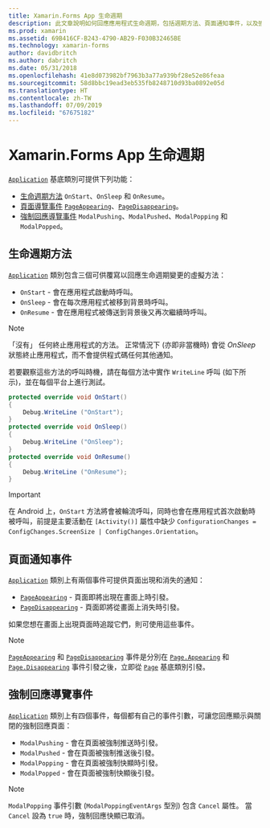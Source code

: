 ```yaml
---
title: Xamarin.Forms App 生命週期
description: 此文章說明如何回應應用程式生命週期，包括週期方法、頁面通知事件，以及強制回應導覽事件。
ms.prod: xamarin
ms.assetid: 69B416CF-B243-4790-AB29-F030B32465BE
ms.technology: xamarin-forms
author: davidbritch
ms.author: dabritch
ms.date: 05/31/2018
ms.openlocfilehash: 41e8d073982bf7963b3a77a939bf28e52e86feaa
ms.sourcegitcommit: 58d8bbc19ead3eb535fb8248710d93ba0892e05d
ms.translationtype: HT
ms.contentlocale: zh-TW
ms.lasthandoff: 07/09/2019
ms.locfileid: "67675182"
---
```

# <a name="xamarinforms-app-lifecycle"></a>Xamarin.Forms App 生命週期

[`Application`](xref:Xamarin.Forms.Application) 基底類別可提供下列功能：

- [生命週期方法](#Lifecycle_Methods) `OnStart`、`OnSleep` 和 `OnResume`。
- [頁面導覽事件](#page) [`PageAppearing`](xref:Xamarin.Forms.Application.PageAppearing)、[`PageDisappearing`](xref:Xamarin.Forms.Application.PageDisappearing)。
- [強制回應導覽事件](#modal) `ModalPushing`、`ModalPushed`、`ModalPopping` 和 `ModalPopped`。

<a name="Lifecycle_Methods" />

## <a name="lifecycle-methods"></a>生命週期方法

[`Application`](xref:Xamarin.Forms.Application) 類別包含三個可供覆寫以回應生命週期變更的虛擬方法：

- `OnStart` - 會在應用程式啟動時呼叫。
- `OnSleep` - 會在每次應用程式被移到背景時呼叫。
- `OnResume` - 會在應用程式被傳送到背景後又再次繼續時呼叫。

> [!NOTE]
> 「沒有」  任何終止應用程式的方法。 正常情況下 (亦即非當機時) 會從 *OnSleep* 狀態終止應用程式，而不會提供程式碼任何其他通知。

若要觀察這些方法的呼叫時機，請在每個方法中實作 `WriteLine` 呼叫 (如下所示)，並在每個平台上進行測試。

```csharp
protected override void OnStart()
{
    Debug.WriteLine ("OnStart");
}
protected override void OnSleep()
{
    Debug.WriteLine ("OnSleep");
}
protected override void OnResume()
{
    Debug.WriteLine ("OnResume");
}
```

> [!IMPORTANT]
> 在 Android 上，`OnStart` 方法將會被輪流呼叫，同時也會在應用程式首次啟動時被呼叫，前提是主要活動在 `[Activity()]` 屬性中缺少 `ConfigurationChanges = ConfigChanges.ScreenSize | ConfigChanges.Orientation`。

<a name="page" />

## <a name="page-notification-events"></a>頁面通知事件

[`Application`](xref:Xamarin.Forms.Application) 類別上有兩個事件可提供頁面出現和消失的通知：

- [`PageAppearing`](xref:Xamarin.Forms.Application.PageAppearing) - 頁面即將出現在畫面上時引發。
- [`PageDisappearing`](xref:Xamarin.Forms.Application.PageDisappearing) - 頁面即將從畫面上消失時引發。

如果您想在畫面上出現頁面時追蹤它們，則可使用這些事件。

> [!NOTE]
> [`PageAppearing`](xref:Xamarin.Forms.Application.PageAppearing) 和 [`PageDisappearing`](xref:Xamarin.Forms.Application.PageDisappearing) 事件是分別在 [`Page.Appearing`](xref:Xamarin.Forms.Page.Appearing) 和 [`Page.Disappearing`](xref:Xamarin.Forms.Page.Disappearing) 事件引發之後，立即從 [`Page`](xref:Xamarin.Forms.Page) 基底類別引發。

<a name="modal" />

## <a name="modal-navigation-events"></a>強制回應導覽事件

[`Application`](xref:Xamarin.Forms.Application) 類別上有四個事件，每個都有自己的事件引數，可讓您回應顯示與關閉的強制回應頁面：

- `ModalPushing` - 會在頁面被強制推送時引發。
- `ModalPushed` - 會在頁面被強制推送後引發。
- `ModalPopping` - 會在頁面被強制快顯時引發。
- `ModalPopped` - 會在頁面被強制快顯後引發。

> [!NOTE]
> `ModalPopping` 事件引數 (`ModalPoppingEventArgs` 型別) 包含 `Cancel` 屬性。 當 `Cancel` 設為 `true` 時，強制回應快顯已取消。
